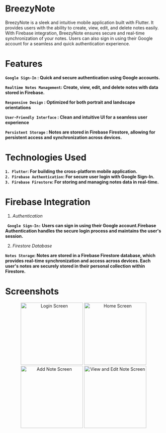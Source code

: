 # BreezyNote

BreezyNote is a sleek and intuitive mobile application built with Flutter. It provides users with the ability to create, view, edit, and delete notes easily. With Firebase integration, BreezyNote ensures secure and real-time synchronization of your notes. Users can also sign in using their Google account for a seamless and quick authentication experience.

# Features
**`Google Sign-In` : Quick and secure authentication using Google accounts.**  

**`Realtime Notes Management`: Create, view, edit, and delete notes with data stored in Firebase.**  

**`Responsive Design` : Optimized for both portrait and landscape orientations**  

**`User-Friendly Interface` : Clean and intuitive UI for a seamless user experience**  

**`Persistent Storage` : Notes are stored in Firebase Firestore, allowing for persistent access and synchronization across devices.**  

# Technologies Used
**`1. Flutter`: For building the cross-platform mobile application.**  
**`2. Firebase Authentication`: For secure user login with Google Sign-In.**  
**`3. Firebase Firestore`: For storing and managing notes data in real-time.**  

# Firebase Integration

1. *Authentication*  

**` Google Sign-In:` Users can sign in using their Google account.Firebase Authentication handles the secure login process and maintains the user's session.**

2. *Firestore Database*

**`Notes Storage`: Notes are stored in a Firebase Firestore database, which provides real-time synchronization and access across devices. Each user's notes are securely stored in their personal collection within Firestore.**


# Screenshots

<p align="center">
  <img src="https://github.com/alatjoseph/Breeze_notes/assets/130880116/7af5d2e3-4fcb-4095-87c1-671062529731" width="200" alt="Login Screen">
  <img src="https://github.com/alatjoseph/Breeze_notes/assets/130880116/8a797fa1-2285-448e-a327-b31a5ce2ebd1" width="200" alt="Home Screen">
  <img src="https://github.com/alatjoseph/Breeze_notes/assets/130880116/c02d7361-abd9-43a7-9711-6ec99e4e6666" width="200" alt="Add Note Screen">
  <img src="https://github.com/alatjoseph/Breeze_notes/assets/130880116/597f06ef-1e34-4a65-9085-cecbdcd8c0b0" width="200" alt="View and Edit Note Screen">
</p>




